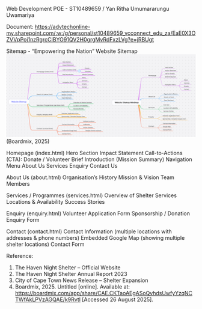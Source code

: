 Web Development POE - ST10489659 / Yan Ritha Umumararungu Uwamariya 

Document: 
https://advtechonline-my.sharepoint.com/:w:/g/personal/st10489659_vcconnect_edu_za/EaE0X3OZVVpPoj1nzRgrcCIBYO91QV2H0grgMvRdFxzLVg?e=jRBUgt

Sitemap - “Empowering the Nation” Website Sitemap 
![alt text](image.png)
(Boardmix, 2025)

Homepage (index.html) Hero Section Impact Statement Call-to-Actions (CTA): Donate / Volunteer Brief Introduction (Mission Summary) Navigation Menu About Us Services Enquiry Contact Us

About Us (about.html) Organisation’s History Mission & Vision Team Members

Services / Programmes (services.html) Overview of Shelter Services Locations & Availability Success Stories

Enquiry (enquiry.html) Volunteer Application Form Sponsorship / Donation Enquiry Form

Contact (contact.html) Contact Information (multiple locations with addresses & phone numbers) Embedded Google Map (showing multiple shelter locations) Contact Form

Reference: 
1.	The Haven Night Shelter – Official Website
2.	The Haven Night Shelter Annual Report 2023
3.	City of Cape Town News Release – Shelter Expansion
4. Boardmix, 2025. Untitled [online]. Available at: https://boardmix.com/app/share/CAE.CKTaoAEgASoQvhdsUwfyYzqNCTWfAkLPVzAGQAE/k9Rvtl [Accessed 26 August 2025].